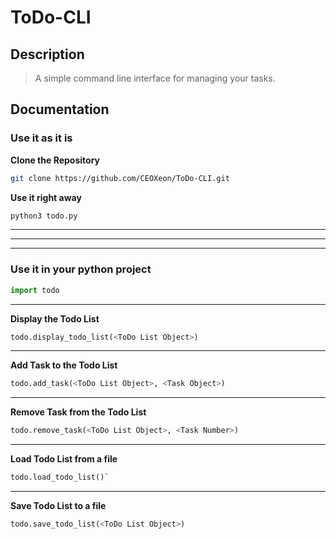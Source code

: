 # ToDo-CLI

## Description

> A simple command line interface for managing your tasks.

## Documentation

### Use it as it is

**Clone the Repository**

```bash	
git clone https://github.com/CEOXeon/ToDo-CLI.git
```

**Use it right away**

```bash
python3 todo.py
```


---
---
---

### Use it in your python project

```python
import todo
```

---

**Display the Todo List**

```python
todo.display_todo_list(<ToDo List Object>)
```

---

**Add Task to the Todo List**

```python
todo.add_task(<ToDo List Object>, <Task Object>)
```

---

**Remove Task from the Todo List**

```python
todo.remove_task(<ToDo List Object>, <Task Number>)
```

---

**Load Todo List from a file**

```python
todo.load_todo_list()`
```

---

**Save Todo List to a file**

```python
todo.save_todo_list(<ToDo List Object>)
```